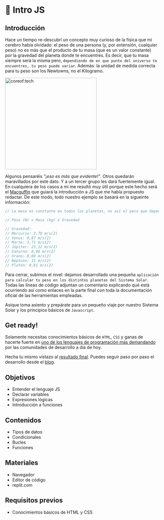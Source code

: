 # 🚀 Intro JS

## Introducción

Hace un tiempo re-descubrí un concepto muy curioso de la física que mi cerebro había olvidado: el peso de una persona (y, por extensión, cualquier peso) no es más que el producto de tu masa (que es un valor constante) por la gravedad del planeta donde te encuentres. Es decir, que tu masa siempre será la misma pero, `dependiendo de en que punto del universo te encuentres, tu peso puede variar`. Además: la unidad de medida correcta para tu peso son los Newtowns, no el Kilogramo.

<img src="https://media3.giphy.com/media/icuYWSF0OqvRu/200.webp?cid=ecf05e47sq4ezxjybh1669u8khme6duyzurp36htxtcivkxr&rid=200.webp&ct=g" width="300" title="coreof.tech" alt="coreof.tech">

Algunos pensaréis _"¡eso es más que evidente!"_. Otros quedarán maravillados por este dato. Y a un tercer grupo les dará fuertemente igual. En cualquiera de los casos a mi me resultó muy útil porque este hecho será el [Macguffin](https://es.wikipedia.org/wiki/Macguffin) que guiará la introducción a JS que me había propuesto redactar. De este modo, todo nuestro ejemplo se basará en la sigueinte información:

```js
// La masa es constante en todos los planetas, no así el peso que dependerá de la gravedad.

// Peso (N) = Masa (kg) x Gravedad

// Gravedad:
// Mercurio: 3,70 m/s(2)
// Venus: 8,87 m/s(2)
// Marte: 3,71 m/s(2)
// Júpiter: 23,12 m/s(2)
// Saturno: 8,96 m/s(2)
// Urano: 8,69 m/s(2)
// Neptuno: 11 m/s(2)
// Plutón: 0,81 m/s(2)
```

Para cerrar, subimos el nivel: dejamos desarrollado una pequeña `aplicación para calcular tu peso en los distintos planetas del Sistema Solar`. Todas las líneas de código adjuntan un comentario explicando qué está ocurriendo así como enlaces en la parte final con toda la documentación oficial de las herramientas empleadas.

Asíque toma asiento y prepárate para un pequeño viaje por nuestro Sistema Solar y los principios básicos de `Javascript`.

## Get ready!

Solamente necesitas conocimientos básicos de `HTML`, `CSS` y ganas de hacerte fuerte en [uno de los lenguajes de programación más demandando](https://2021.stateofjs.com/en-US/demographics/#yearly_salary) por las comunidades de desarrollo a día de hoy.

Hecha tu mismo vistazo al [resultado final](https://amargopastor-code-along.github.io/ca-js-intro/). Puedes seguir paso por paso el desarrollo desde el [blog](https://github.com/amargopastor-code-along/ca-js-intro/tree/main/blog).

## Objetivos

- Entender el lenguaje JS
- Declarar variables
- Expresiones lógicas
- Introducción a funciones

## Contenidos

- Tipos de datos
- Condicionales
- Bucles
- Funciones

## Materiales

- Navegador
- Editor de código
- replit.com

## Requisitos previos

- Conocimientos básicos de HTML y CSS
